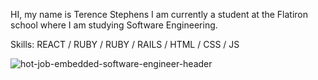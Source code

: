 HI, my name is Terence Stephens I am currently a student at the Flatiron school where I am studying Software Engineering.



Skills: REACT / RUBY / RUBY / RAILS / HTML / CSS / JS

![hot-job-embedded-software-engineer-header](https://user-images.githubusercontent.com/88994893/149679604-6b91ba0b-e518-4bed-ad28-f892d6f5e334.jpg)



 
